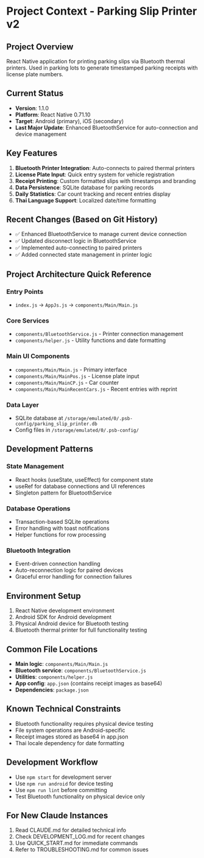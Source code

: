 # Project Context - Parking Slip Printer v2

## Project Overview
React Native application for printing parking slips via Bluetooth thermal printers. Used in parking lots to generate timestamped parking receipts with license plate numbers.

## Current Status
- **Version**: 1.1.0
- **Platform**: React Native 0.71.10
- **Target**: Android (primary), iOS (secondary)
- **Last Major Update**: Enhanced BluetoothService for auto-connection and device management

## Key Features
1. **Bluetooth Printer Integration**: Auto-connects to paired thermal printers
2. **License Plate Input**: Quick entry system for vehicle registration
3. **Receipt Printing**: Custom formatted slips with timestamps and branding
4. **Data Persistence**: SQLite database for parking records
5. **Daily Statistics**: Car count tracking and recent entries display
6. **Thai Language Support**: Localized date/time formatting

## Recent Changes (Based on Git History)
- ✅ Enhanced BluetoothService to manage current device connection
- ✅ Updated disconnect logic in BluetoothService
- ✅ Implemented auto-connecting to paired printers
- ✅ Added connected state management in printer logic

## Project Architecture Quick Reference

### Entry Points
- `index.js` → `AppJs.js` → `components/Main/Main.js`

### Core Services
- `components/BluetoothService.js` - Printer connection management
- `components/helper.js` - Utility functions and date formatting

### Main UI Components
- `components/Main/Main.js` - Primary interface
- `components/Main/MainPos.js` - License plate input
- `components/Main/MainCP.js` - Car counter
- `components/Main/MainRecentCars.js` - Recent entries with reprint

### Data Layer
- SQLite database at `/storage/emulated/0/.psb-config/parking_slip_printer.db`
- Config files in `/storage/emulated/0/.psb-config/`

## Development Patterns

### State Management
- React hooks (useState, useEffect) for component state
- useRef for database connections and UI references
- Singleton pattern for BluetoothService

### Database Operations
- Transaction-based SQLite operations
- Error handling with toast notifications
- Helper functions for row processing

### Bluetooth Integration
- Event-driven connection handling
- Auto-reconnection logic for paired devices
- Graceful error handling for connection failures

## Environment Setup
1. React Native development environment
2. Android SDK for Android development
3. Physical Android device for Bluetooth testing
4. Bluetooth thermal printer for full functionality testing

## Common File Locations
- **Main logic**: `components/Main/Main.js`
- **Bluetooth service**: `components/BluetoothService.js`
- **Utilities**: `components/helper.js`
- **App config**: `app.json` (contains receipt images as base64)
- **Dependencies**: `package.json`

## Known Technical Constraints
- Bluetooth functionality requires physical device testing
- File system operations are Android-specific
- Receipt images stored as base64 in app.json
- Thai locale dependency for date formatting

## Development Workflow
- Use `npm start` for development server
- Use `npm run android` for device testing
- Use `npm run lint` before committing
- Test Bluetooth functionality on physical device only

## For New Claude Instances
1. Read CLAUDE.md for detailed technical info
2. Check DEVELOPMENT_LOG.md for recent changes
3. Use QUICK_START.md for immediate commands
4. Refer to TROUBLESHOOTING.md for common issues